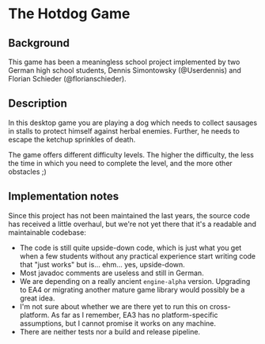 # The Hotdog Game

## Background

This game has been a meaningless school project implemented by two German high school
students, Dennis Simontowsky (@Userdennis) and Florian Schieder (@florianschieder).

## Description

In this desktop game you are playing a dog which needs to collect sausages in stalls
to protect himself against herbal enemies. Further, he needs to escape the ketchup
sprinkles of death.

The game offers different difficulty levels. The higher the difficulty, the less the
time in which you need to complete the level, and the more other obstacles ;) 

## Implementation notes

Since this project has not been maintained the last years, the source code has received
a little overhaul, but we're not yet there that it's a readable and maintainable codebase:

- The code is still quite upside-down code, which is just what you get when a few
  students without any practical experience start writing code that "just works" but
  is... ehm... yes, upside-down.
- Most javadoc comments are useless and still in German.
- We are depending on a really ancient `engine-alpha` version. Upgrading to EA4
  or migrating another mature game library would possibly be a great idea.
- I'm not sure about whether we are there yet to run this on cross-platform.
  As far as I remember, EA3 has no platform-specific assumptions, but I cannot
  promise it works on any machine.
- There are neither tests nor a build and release pipeline.  